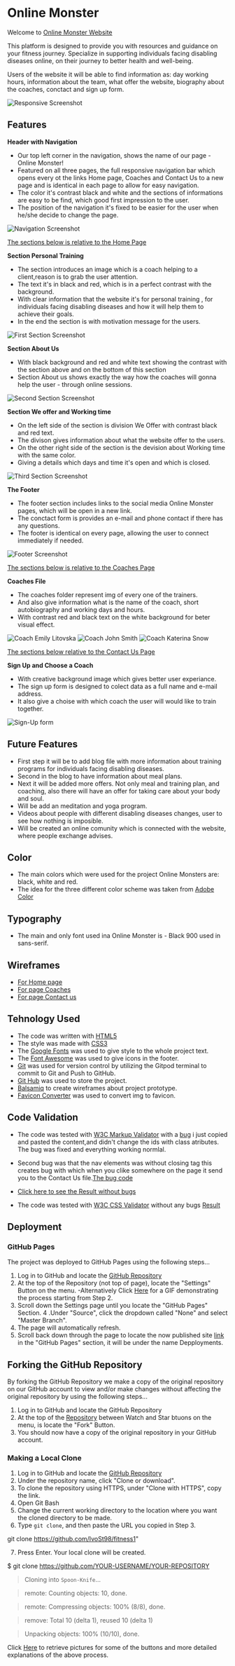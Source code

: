 # Online Monster
Welcome to [Online Monster Website](https://ivost98.github.io/fitness1/)

 This platform is designed to provide you with resources and guidance on your fitness journey. Specialize in supporting individuals facing disabling diseases online, on their journey to better health and well-being.
 
  Users of the website it will be able to find information as: day working hours, information about the team, what offer the website, biography about the coaches, conctact and sign up form.
  
  ![Responsive Screenshot](assets/images/screenshot.png)

  ## Features
**Header with Navigation**

* Our top left corner in the navigation, shows the name of our page - Online Monster!
* Featured on all three pages, the full responsive navigation bar which opens every ot the links Home page, Coaches and Contact Us to a new page and is identical in each page to allow for easy navigation.
* The color it's contrast black and white and the sections of informations are easy to be find, which good first impression
to the user.
* Тhe position of the navigation it's fixed to be easier for the user when he/she decide to change the page.

![Navigation Screenshot](assets/images/navigation.png)


[Тhe sections below is relative to the Home Page](https://ivost98.github.io/fitness1/)

**Section Personal Training**

* The section introduces an image which is a coach helping to a client,reason is to grab the user attention.
* The text it's in black and red, which is in a perfect contrast with the background.
* With clear information that the website it's for personal training , for individuals facing disabling diseases and how it will help them to achieve their goals.
* In the end the section is with motivation message for the users.

![First Section Screenshot](assets/images/first-section.png)

**Section About Us**

* With black background and red and white text showing the contrast with the section above and on the bottom of this section
* Section About us shows exactly the way how the coaches will gonna help the user - through online sessions.

![Second Section Screenshot](assets/images/second-section.png)

**Section We offer and Working time**

* On the left side of the section is division We Offer with contrast black and red text.
* The divison gives information about what the website offer to the users.
* On the other right side of the section is the devision about Working time with the same color.
* Giving a details which days and time it's open and which is closed.

![Third Section Screenshot](assets/images/offer-and-hours.png)

**The Footer**

* The footer section includes links to the social media Online Monster pages, which will be open in a new link.
* The conctact form is provides an e-mail and phone contact if there has any questions.
* The footer is identical on every page, allowing the user to connect immediately if needed.

![Footer Screenshot](assets/images/footer.png)
  

  [Тhe sections below is relative to the Coaches Page](https://ivost98.github.io/fitness1/coaches.html)

  **Coaches File**

  * The coaches folder represent img of every one of the trainers.
  * And also give information what is the name of the coach, short autobiography and working days and hours.
  * With contrast red and black text on the white background for beter visual effect.

![Coach Emily Litovska](assets/images/coach-screen.png)
  ![Coach John Smith](assets/images/coach-screen2.png)
  ![Coach Katerina Snow](assets/images/coach-screen3.png)

  [Тhe sections below relative to the Contact Us Page](https://ivost98.github.io/fitness1/contactus.html)

  **Sign Up and Choose a Coach**

  * With creative background image which gives better user experiance.
  * The sign up form is designed to colect data as a full name and e-mail address.
  * It also give a choise with which coach the user will would like to train together.

  ![Sign-Up form](assets/images/sign-up.png)

  ## Future Features

* First step it will be to add blog file with more information about training programs for individuals facing disabling diseases.
* Second in the blog to have information about meal plans.
* Next it will be added more offers. Not only meal and training plan, and coaching, also there will have an offer for taking care about your body and soul.
* Will be add an meditation and yoga program.
* Videos about people with different disabling diseases changes, user to see how nothing is imposible.
* Will be created an online comunity which is connected with the website, where people exchange advises.

## Color
* The main colors which were used for the project Online Monsters are: black, white and red.
* The idea for the three different color scheme was taken from [Adobe Color](https://color.adobe.com/create/color-wheel)

## Typography
* The main and only font used ina Online Monster is - Black 900 used in sans-serif. 

## Wireframes
* [For Home page](https://github.com/IvoSt98/fitness1/blob/main/assets/wireframes/home.png)
* [For page Coaches](https://github.com/IvoSt98/fitness1/blob/main/assets/wireframes/coaches.png)
* [For page Contact us](https://github.com/IvoSt98/fitness1/blob/main/assets/wireframes/contactus.png)

## Tehnology Used
* The code was written with [HTML5](https://de.wikipedia.org/wiki/HTML5)
* The style was made with [CSS3](https://de.wikipedia.org/wiki/Cascading_Style_Sheets)
* The [Google Fonts](https://fonts.google.com/) was used to give style to the whole project text.
* The [Font Awesome](https://fontawesome.com/) was used to give icons in the footer.
* [Git](https://git-scm.com/) was used for version control by utilizing the Gitpod terminal to commit to Git and Push to GitHub.
* [Git Hub](https://github.com/) was used to store the project.
* [Balsamiq](https://balsamiq.com/) to create wireframes about project prototype.
* [Favicon Converter](https://favicon.io/favicon-converter/) was used to convert img to favicon.

## Code Validation

* The code was tested with [W3C Markup Validator](https://jigsaw.w3.org/css-validator/#validate_by_input) with a [bug](https://github.com/IvoSt98/fitness1/commit/713f4563b8baa15b1812f484e9e4bd5f1da062e5) i just copied and pasted the content,and didn't change the ids with class atributes. The bug was fixed and everything working normlal.
* Second bug was that the nav elements was without closing tag this creates bug with which when you clike somewhere on the page it send you to the Contact Us file.[The bug code](https://github.com/IvoSt98/fitness1/commit/aee94a5955128881246b1651fe07260af20d2b09#diff-0eb547304658805aad788d320f10bf1f292797b5e6d745a3bf617584da017051)
            
* [Click here to see the Result without bugs](https://validator.w3.org/nu/?doc=https%3A%2F%2Fivost98.github.io%2Ffitness1%2F)

* The code was tested with [W3C CSS Validator](https://jigsaw.w3.org/css-validator/#validate_by_input) without any bugs [Result](https://jigsaw.w3.org/css-validator/validator?uri=https%3A%2F%2Fivost98.github.io%2Ffitness1%2F&profile=css3svg&usermedium=all&warning=1&vextwarning=&lang=en)
 
 ## Deployment
 
 ### GitHub Pages
The project was deployed to GitHub Pages using the following steps...

1. Log in to GitHub and locate the [GitHub Repository](https://github.com/IvoSt98/fitness1?tab=readme-ov-file)
2. At the top of the Repository (not top of page), locate the "Settings" Button on the menu.
-Alternatively Click [Here](https://github.com/IvoSt98/fitness1/settings) for a GIF demonstrating the process starting from Step 2.
3. Scroll down the Settings page until you locate the "GitHub Pages" Section.
4 .Under "Source", click the dropdown called "None" and select "Master Branch".
5. The page will automatically refresh.
6. Scroll back down through the page to locate the now published site [link](https://github.com/IvoSt98/fitness1?tab=readme-ov-file) in the "GitHub Pages" section, it will be under the name Depployments.


## Forking the GitHub Repository

By forking the GitHub Repository we make a copy of the original repository on our GitHub account to view and/or make changes without affecting the original repository by using the following steps...

1. Log in to GitHub and locate the GitHub Repository
2. At the top of the [Repository](https://github.com/IvoSt98/fitness1)  between Watch and Star btuons on the menu, is locate the "Fork" Button.
3. You should now have a copy of the original repository in your GitHub account.

### Making a Local Clone

1. Log in to GitHub and locate the [GitHub Repository](https://github.com/IvoSt98/fitness1)
2. Under the repository name, click "Clone or download".
3. To clone the repository using HTTPS, under "Clone with HTTPS", copy the link.
4. Open Git Bash
5. Change the current working directory to the location where you want the cloned directory to be made.
6. Type ```git clone```, and then paste the URL you copied in Step 3.

git clone https://github.com/IvoSt98/fitness1"

7. Press Enter. Your local clone will be created.

$ git clone https://github.com/YOUR-USERNAME/YOUR-REPOSITORY

> Cloning into `Spoon-Knife`...

> remote: Counting objects: 10, done.

> remote: Compressing objects: 100% (8/8), done.

> remove: Total 10 (delta 1), reused 10 (delta 1)

> Unpacking objects: 100% (10/10), done.

Click [Here](https://docs.github.com/en/repositories/creating-and-managing-repositories/cloning-a-repository#cloning-a-repository-to-github-desktop) to retrieve pictures for some of the buttons and more detailed explanations of the above process.
